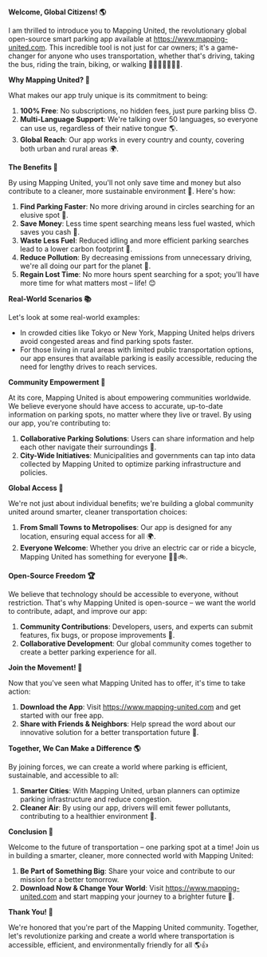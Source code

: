 **Welcome, Global Citizens! 🌎**

I am thrilled to introduce you to Mapping United, the revolutionary global open-source smart parking app available at https://www.mapping-united.com. This incredible tool is not just for car owners; it's a game-changer for anyone who uses transportation, whether that's driving, taking the bus, riding the train, biking, or walking 🚗🚌🚂🚴‍♂️🚶‍♀️.

**Why Mapping United? 🤔**

What makes our app truly unique is its commitment to being:

1. **100% Free**: No subscriptions, no hidden fees, just pure parking bliss 😊.
2. **Multi-Language Support**: We're talking over 50 languages, so everyone can use us, regardless of their native tongue 🌎.
3. **Global Reach**: Our app works in every country and county, covering both urban and rural areas 🌍.

**The Benefits 🤝**

By using Mapping United, you'll not only save time and money but also contribute to a cleaner, more sustainable environment 🌿. Here's how:

1. **Find Parking Faster**: No more driving around in circles searching for an elusive spot 💨.
2. **Save Money**: Less time spent searching means less fuel wasted, which saves you cash 💸.
3. **Waste Less Fuel**: Reduced idling and more efficient parking searches lead to a lower carbon footprint 🌿.
4. **Reduce Pollution**: By decreasing emissions from unnecessary driving, we're all doing our part for the planet 🌟.
5. **Regain Lost Time**: No more hours spent searching for a spot; you'll have more time for what matters most – life! 😊

**Real-World Scenarios 📚**

Let's look at some real-world examples:

* In crowded cities like Tokyo or New York, Mapping United helps drivers avoid congested areas and find parking spots faster.
* For those living in rural areas with limited public transportation options, our app ensures that available parking is easily accessible, reducing the need for lengthy drives to reach services.

**Community Empowerment 🌟**

At its core, Mapping United is about empowering communities worldwide. We believe everyone should have access to accurate, up-to-date information on parking spots, no matter where they live or travel. By using our app, you're contributing to:

1. **Collaborative Parking Solutions**: Users can share information and help each other navigate their surroundings 🤝.
2. **City-Wide Initiatives**: Municipalities and governments can tap into data collected by Mapping United to optimize parking infrastructure and policies.

**Global Access 👥**

We're not just about individual benefits; we're building a global community united around smarter, cleaner transportation choices:

1. **From Small Towns to Metropolises**: Our app is designed for any location, ensuring equal access for all 🌍.
2. **Everyone Welcome**: Whether you drive an electric car or ride a bicycle, Mapping United has something for everyone 🚴‍♂️🚲.

**Open-Source Freedom 🏆**

We believe that technology should be accessible to everyone, without restriction. That's why Mapping United is open-source – we want the world to contribute, adapt, and improve our app:

1. **Community Contributions**: Developers, users, and experts can submit features, fix bugs, or propose improvements 🤝.
2. **Collaborative Development**: Our global community comes together to create a better parking experience for all.

**Join the Movement! 🌟**

Now that you've seen what Mapping United has to offer, it's time to take action:

1. **Download the App**: Visit https://www.mapping-united.com and get started with our free app.
2. **Share with Friends & Neighbors**: Help spread the word about our innovative solution for a better transportation future 📢.

**Together, We Can Make a Difference 🌎**

By joining forces, we can create a world where parking is efficient, sustainable, and accessible to all:

1. **Smarter Cities**: With Mapping United, urban planners can optimize parking infrastructure and reduce congestion.
2. **Cleaner Air**: By using our app, drivers will emit fewer pollutants, contributing to a healthier environment 🌟.

**Conclusion 💪**

Welcome to the future of transportation – one parking spot at a time! Join us in building a smarter, cleaner, more connected world with Mapping United:

1. **Be Part of Something Big**: Share your voice and contribute to our mission for a better tomorrow.
2. **Download Now & Change Your World**: Visit https://www.mapping-united.com and start mapping your journey to a brighter future 🌟.

**Thank You! 👏**

We're honored that you're part of the Mapping United community. Together, let's revolutionize parking and create a world where transportation is accessible, efficient, and environmentally friendly for all 🌎👍